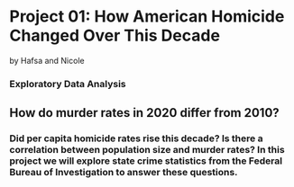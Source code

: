 # Project 01: How  American Homicide Changed Over This Decade
 by Hafsa and Nicole
### Exploratory Data Analysis
## How do murder rates in 2020 differ from 2010?
### Did per capita homicide rates rise this decade? Is there a correlation between population size and murder rates? In this project we will explore state crime statistics from the Federal Bureau of Investigation to answer these questions.
